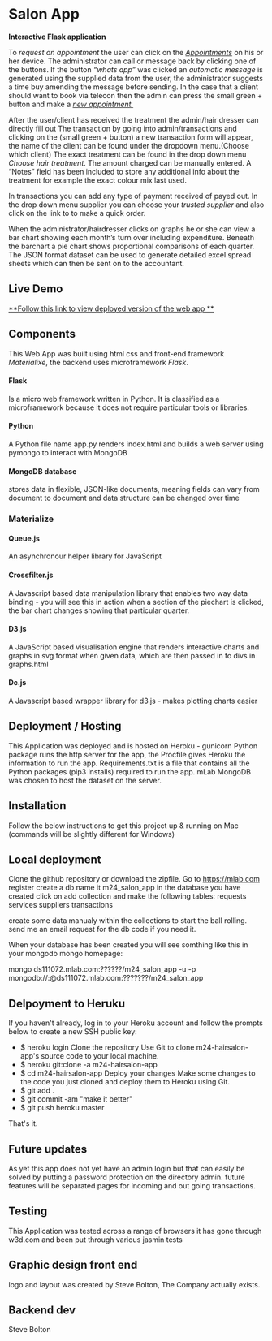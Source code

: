 # Salon App
**Interactive Flask application**

To *request an appointment* the user can click on the <a href="http://m24-hairsalon-app.herokuapp.com/"> *Appointments*</a> on his or her device.
The administrator can call or message back by clicking one of the buttons. If the button *“whats app”* was clicked an *automatic message* is generated using the supplied data 
from the user, the administrator suggests a time buy amending the message before sending.
In the case that a client should want to book via telecon then the admin can press the small green + button and make a <a href="http://m24-hairsalon-app.herokuapp.com/admin/">*new appointment.*</a> 

After the user/client has received the treatment the admin/hair dresser can directly fill out
The transaction by going into admin/transactions and clicking on the (small green + button) a new transaction form will appear, the name of the client can be found under the dropdown menu.(Choose which client)
The exact treatment can be found in the drop down menu *Choose hair treatment*. 
The amount charged can be manually entered. 
A “Notes” field has been included to store any additional info about the treatment for example the exact colour mix last used.

In transactions you can add any type of payment received of payed out. In the drop down menu supplier you can choose your *trusted supplier* and also click on the link to
to make a quick order.

When the administrator/hairdresser clicks on graphs he or she can view
a bar chart showing each month’s turn over including expenditure. Beneath the barchart a pie chart shows proportional comparisons of each quarter. 
The JSON format dataset can be used to generate detailed excel spread sheets which can then be sent on to the accountant.

 

## Live Demo
<a href="https://m24-hairsalon-app.herokuapp.com/" >**Follow this link to view deployed version of the web app **</a>

## Components
This Web App was built using html css and front-end framework *Materialixe*, the backend uses microframework *Flask*. 


#### Flask
Is a micro web framework written in Python. It is classified as a microframework because it does not require particular tools or libraries.

#### Python
A Python file name app.py renders index.html and builds a web server using pymongo to interact with MongoDB

#### MongoDB database
stores data in flexible, JSON-like documents, meaning fields can vary from document to document and data structure can be changed over time

### Materialize

#### Queue.js
An asynchronour helper library for JavaScript

#### Crossfilter.js
A Javascript based data manipulation library that enables two way data binding - you will see this in action when a section of the piechart is clicked, the bar chart changes showing that particular quarter.

#### D3.js
A JavaScript based visualisation engine that renders interactive charts and graphs in svg format when given data, which are then passed in to divs in graphs.html

#### Dc.js
A Javascript based wrapper library for d3.js - makes plotting charts easier

## Deployment / Hosting

This Application was deployed and is hosted on Heroku - gunicorn Python package runs the http server for the app, 
the Procfile gives Heroku the information to run the app. Requirements.txt is a file that contains all the Python packages (pip3 installs) required to run the app. mLab MongoDB was chosen to host the dataset on the server.

## Installation

Follow the below instructions to get this project up & running on Mac (commands will be slightly different for Windows)
## Local deployment
Clone the github repository or download the zipfile.
Go to https://mlab.com register create a db name it m24_salon_app
in the database you have created  click on add collection and make the following tables:
requests
services
suppliers
transactions

create some data manualy within the collections to start the ball rolling.
send me an email request for the db code if you need it.

When your database has been created you will see somthing like this in your mongodb mongo homepage:

mongo ds111072.mlab.com:??????/m24_salon_app -u <dbuser> -p <dbpassword>
mongodb://<dbuser>:<dbpassword>@ds111072.mlab.com:???????/m24_salon_app


## Delpoyment to Heruku
If you haven't already, log in to your Heroku account and follow the prompts below to create a new SSH public key:
* $ heroku login
Clone the repository
Use Git to clone m24-hairsalon-app's source code to your local machine.
* $ heroku git:clone -a m24-hairsalon-app
* $ cd m24-hairsalon-app
Deploy your changes
Make some changes to the code you just cloned and deploy them to Heroku using Git.
* $ git add .
* $ git commit -am "make it better"
* $ git push heroku master

That's it.

## Future updates

As yet this app does not yet have an admin login
but that can easily be solved by putting a password protection on the directory admin.
future features will be separated pages for incoming and out going transactions.


## Testing
This Application was tested across a range of browsers
it has gone through w3d.com and been put through various jasmin tests


## Graphic design front end
logo and layout was created by Steve Bolton,
The Company actually exists.

## Backend dev
Steve Bolton



